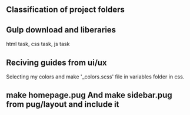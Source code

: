 ## Classification of project folders

## Gulp download and liberaries
  html task, css task, js task

## Reciving guides from ui/ux
  Selecting my colors and make '_colors.scss' file in variables folder in css.

## make homepage.pug And make sidebar.pug from pug/layout and include it 
